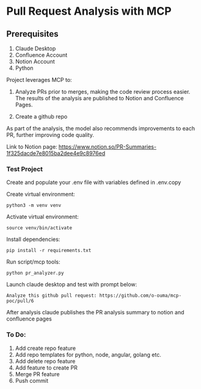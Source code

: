 # Pull Request Analysis with MCP

## Prerequisites

1. Claude Desktop
2. Confluence Account
3. Notion Account
4. Python

Project leverages MCP to:

 1. Analyze PRs prior to merges, making the code review process easier. The results of the analysis are published to Notion and Confluence Pages.

 2. Create a github repo

As part of the analysis, the model also recommends improvements to each PR, further improving code quality.

Link to Notion page: https://www.notion.so/PR-Summaries-1f325dacde7e8015ba2dee4e9c8976ed

### Test Project

Create and populate your .env file with variables defined in .env.copy

Create virtual environment:

`python3 -m venv venv`

Activate virtual environment:

`source venv/bin/activate`

Install dependencies:

`pip install -r requirements.txt`

Run script/mcp tools:

`python pr_analyzer.py`


Launch claude desktop and test with prompt below:

`Analyze this github pull request: https://github.com/o-ouma/mcp-poc/pull/6`

After analysis claude publishes the PR analysis summary to notion and confluence pages


### To Do:

1. Add create repo feature
2. Add repo templates for python, node, angular, golang etc.
3. Add delete repo feature
4. Add feature to create PR
5. Merge PR feature
6. Push commit